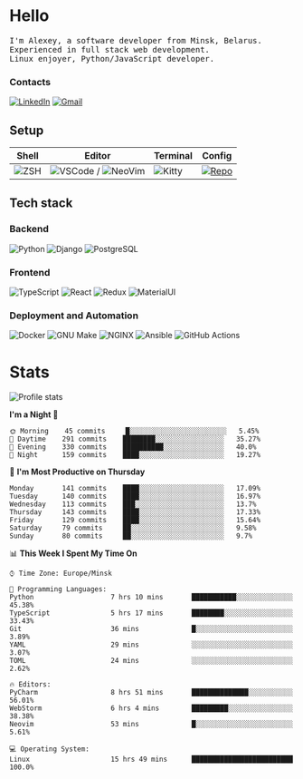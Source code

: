 # Hello

<p>
    <samp>
        I'm Alexey, a software developer from Minsk, Belarus.
        <br>
	Experienced in full stack web development.
	<br>
	Linux enjoyer, Python/JavaScript developer.
    </samp>
</p>

### Contacts

[![LinkedIn](https://img.icons8.com/fluency/48/000000/linkedin.png)](https://www.linkedin.com/in/dhvcc/)
[![Gmail](https://img.icons8.com/fluency/48/000000/gmail-new.png)](mailto:alexey.artishevskiy@gmail.com)

## Setup

| Shell | Editor | Terminal | Config |
|-------|--------|----------|--------|
| ![ZSH](https://img.shields.io/badge/-ZSH-000000?style=flat&logo=GNU-Bash) | ![VSCode](https://img.shields.io/badge/-VSCode-000000?style=flat&logo=Visual-Studio-Code&logoColor=0066b8) / ![NeoVim](https://img.shields.io/badge/-NeoVim-000000?style=flat&logo=Neovim) | ![Kitty](https://img.shields.io/badge/-Kitty-000000?style=flat&logo=Windows-Terminal) | [![Repo](https://img.shields.io/badge/-Repo-000000?style=flat&logo=Github)](https://github.com/dhvcc/configs)


## Tech stack

### Backend

![Python](https://img.shields.io/badge/-Python-black?style=flat&logo=Python&logoColor=FFE17E)
![Django](https://img.shields.io/badge/-Django-black?style=flat&logo=Django&logoColor=20AA76)
![PostgreSQL](https://img.shields.io/badge/-PostgreSQL-black?style=flat&logo=PostgreSQL)

### Frontend

![TypeScript](https://img.shields.io/badge/-TypeScript-black?style=flat&logo=TypeScript)
![React](https://img.shields.io/badge/-React-black?style=flat&logo=React)
![Redux](https://img.shields.io/badge/-Redux-black?style=flat&logo=Redux&logoColor=764ABC)
![MaterialUI](https://img.shields.io/badge/-MaterialUI-black?style=flat&logo=MUI&logoColor=9170c2)

### Deployment and Automation

![Docker](https://img.shields.io/badge/-Docker-black?style=flat&logo=Docker)
![GNU Make](https://img.shields.io/badge/-GNU%20Make-black?style=flat&logo=GNU)
![NGINX](https://img.shields.io/badge/-NGINX-black?style=flat&logo=NGINX&logoColor=009639)
![Ansible](https://img.shields.io/badge/-Ansible-black?style=flat&logo=Ansible)
![GitHub Actions](https://img.shields.io/badge/-GitHub%20Actions-black?style=flat&logo=GitHub-Actions)

# Stats

![Profile stats](https://github-readme-stats.dhvcc.vercel.app/api?username=dhvcc&hide_title=true&show_icons=true&count_private=true&theme=react&hide_border=true)

<!--START_SECTION:waka-->
**I'm a Night 🦉** 

```text
🌞 Morning    45 commits     █░░░░░░░░░░░░░░░░░░░░░░░░   5.45% 
🌆 Daytime    291 commits    ████████░░░░░░░░░░░░░░░░░   35.27% 
🌃 Evening    330 commits    ██████████░░░░░░░░░░░░░░░   40.0% 
🌙 Night      159 commits    ████░░░░░░░░░░░░░░░░░░░░░   19.27%

```
📅 **I'm Most Productive on Thursday** 

```text
Monday       141 commits    ████░░░░░░░░░░░░░░░░░░░░░   17.09% 
Tuesday      140 commits    ████░░░░░░░░░░░░░░░░░░░░░   16.97% 
Wednesday    113 commits    ███░░░░░░░░░░░░░░░░░░░░░░   13.7% 
Thursday     143 commits    ████░░░░░░░░░░░░░░░░░░░░░   17.33% 
Friday       129 commits    ████░░░░░░░░░░░░░░░░░░░░░   15.64% 
Saturday     79 commits     ██░░░░░░░░░░░░░░░░░░░░░░░   9.58% 
Sunday       80 commits     ██░░░░░░░░░░░░░░░░░░░░░░░   9.7%

```


📊 **This Week I Spent My Time On** 

```text
⌚︎ Time Zone: Europe/Minsk

💬 Programming Languages: 
Python                   7 hrs 10 mins       ███████████░░░░░░░░░░░░░░   45.38% 
TypeScript               5 hrs 17 mins       ████████░░░░░░░░░░░░░░░░░   33.43% 
Git                      36 mins             █░░░░░░░░░░░░░░░░░░░░░░░░   3.89% 
YAML                     29 mins             ░░░░░░░░░░░░░░░░░░░░░░░░░   3.07% 
TOML                     24 mins             ░░░░░░░░░░░░░░░░░░░░░░░░░   2.62%

🔥 Editors: 
PyCharm                  8 hrs 51 mins       ██████████████░░░░░░░░░░░   56.01% 
WebStorm                 6 hrs 4 mins        █████████░░░░░░░░░░░░░░░░   38.38% 
Neovim                   53 mins             █░░░░░░░░░░░░░░░░░░░░░░░░   5.61%

💻 Operating System: 
Linux                    15 hrs 49 mins      █████████████████████████   100.0%

```


<!--END_SECTION:waka-->
